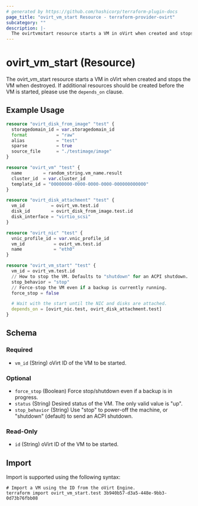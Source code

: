 ```yaml
---
# generated by https://github.com/hashicorp/terraform-plugin-docs
page_title: "ovirt_vm_start Resource - terraform-provider-ovirt"
subcategory: ""
description: |-
  The ovirtvmstart resource starts a VM in oVirt when created and stops the VM when destroyed. If additional resources should be created before the VM is started, please use the depends_on clause.
---
```


# ovirt_vm_start (Resource)

The ovirt_vm_start resource starts a VM in oVirt when created and stops the VM when destroyed. If additional resources should be created before the VM is started, please use the `depends_on` clause.

## Example Usage

```terraform
resource "ovirt_disk_from_image" "test" {
  storagedomain_id = var.storagedomain_id
  format           = "raw"
  alias            = "test"
  sparse           = true
  source_file      = "./testimage/image"
}

resource "ovirt_vm" "test" {
  name        = random_string.vm_name.result
  cluster_id  = var.cluster_id
  template_id = "00000000-0000-0000-0000-000000000000"
}

resource "ovirt_disk_attachment" "test" {
  vm_id          = ovirt_vm.test.id
  disk_id        = ovirt_disk_from_image.test.id
  disk_interface = "virtio_scsi"
}

resource "ovirt_nic" "test" {
  vnic_profile_id = var.vnic_profile_id
  vm_id           = ovirt_vm.test.id
  name            = "eth0"
}

resource "ovirt_vm_start" "test" {
  vm_id = ovirt_vm.test.id
  // How to stop the VM. Defaults to "shutdown" for an ACPI shutdown.
  stop_behavior = "stop"
  // Force-stop the VM even if a backup is currently running.
  force_stop = false

  # Wait with the start until the NIC and disks are attached.
  depends_on = [ovirt_nic.test, ovirt_disk_attachment.test]
}
```

<!-- schema generated by tfplugindocs -->
## Schema

### Required

- `vm_id` (String) oVirt ID of the VM to be started.

### Optional

- `force_stop` (Boolean) Force stop/shutdown even if a backup is in progress.
- `status` (String) Desired status of the VM. The only valid value is "up".
- `stop_behavior` (String) Use "stop" to power-off the machine, or "shutdown" (default) to send an ACPI shutdown.

### Read-Only

- `id` (String) oVirt ID of the VM to be started.

## Import

Import is supported using the following syntax:

```shell
# Import a VM using the ID from the oVirt Engine.
terraform import ovirt_vm_start.test 3b940b57-d3a5-448e-9bb3-0d73b76fbb08
```

